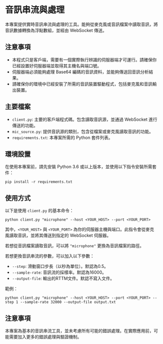 # 音訊串流與處理

本專案提供實時音訊串流與處理的工具。能夠從麥克風或音訊檔案中讀取音訊，將音訊數據轉換為浮點數組，並經由 WebSocket 傳送。

## 注意事項

- 本程式只是客戶端，需要有一個實際執行辨識的伺服器端才可運行。請確保你已經設置好伺服器端並取得其主機名與端口號。
- 伺服器端必須能夠處理 Base64 編碼的音訊資料，並能夠傳送回音訊分析結果。
- 請確保你的環境中已經安裝了所需的音訊裝置驅動程式，包括麥克風和音訊輸出裝置。

## 主要檔案

- `client.py`: 主要的客戶端程式碼。包含讀取音訊源，並通過 WebSocket 進行傳送的功能。
- `mic_source.py`: 提供音訊源的類別，包含從檔案或麥克風讀取音訊的功能。
- `requirements.txt`: 本專案所需的 Python 套件列表。

## 環境設置

在使用本專案前，請先安裝 Python 3.6 或以上版本，並使用以下指令安裝所需套件：

```shell
pip install -r requirements.txt
```

## 使用方式

以下是使用 `client.py` 的基本命令：

```shell
python client.py "microphone" --host <YOUR_HOST> --port <YOUR_PORT>
```

其中，`<YOUR_HOST>` 與 `<YOUR_PORT>` 為你的伺服器主機與端口。此指令會從麥克風讀取音訊，並將其傳送到指定的 WebSocket 伺服器。

若想從音訊檔案讀取音訊，可以將 `"microphone"` 更換為音訊檔案的路徑。

若想更換音訊串流的參數，可以加入以下參數：

- `--step`: 滑動窗口步長（以秒為單位）。默認為0.5。
- `--sample-rate`: 音訊流的採樣率。默認為16000。
- `--output-file`: 輸出的RTTM文件。默認不寫入文件。

範例：

```shell
python client.py "microphone" --host <YOUR_HOST> --port <YOUR_PORT> --step 1 --sample-rate 32000 --output-file output.txt
```

## 注意事項

本專案為基本的音訊串流工具，並未考慮所有可能的錯誤處理。在實際應用前，可能需要加入更多的錯誤處理與驗證機制。
